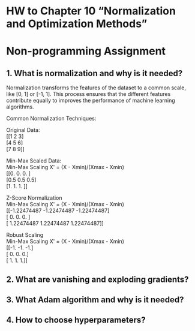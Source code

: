 # HW to Chapter 10 “Normalization and Optimization Methods”

# Non-programming Assignment

## 1. What is normalization and why is it needed?
Normalization transforms the features of the dataset to a common scale, like [0, 1] or [-1, 1]. This process ensures that the different features contribute equally to improves the performance of machine learning algorithms.

Common Normalization Techniques:

Original Data:<br>
 [[1 2 3]<br>
 [4 5 6]<br>
 [7 8 9]]<br>

Min-Max Scaled Data:<br>
Min-Max Scaling X' = (X - Xmin)/(Xmax - Xmin)<br>
 [[0.  0.  0. ]<br>
 [0.5 0.5 0.5]<br>
 [1.  1.  1. ]]<br>

Z-Score Normalization<br>
Min-Max Scaling X' = (X - Xmin)/(Xmax - Xmin)<br>
 [[-1.22474487 -1.22474487 -1.22474487]<br>
 [ 0.          0.          0.        ]<br>
 [ 1.22474487  1.22474487  1.22474487]]<br>

Robust Scaling<br>
Min-Max Scaling X' = (X - Xmin)/(Xmax - Xmin)<br>
 [[-1. -1. -1.]<br>
 [ 0.  0.  0.]<br>
 [ 1.  1.  1.]]<br>

## 2. What are vanishing and exploding gradients?

## 3. What Adam algorithm and why is it needed?

## 4. How to choose hyperparameters?